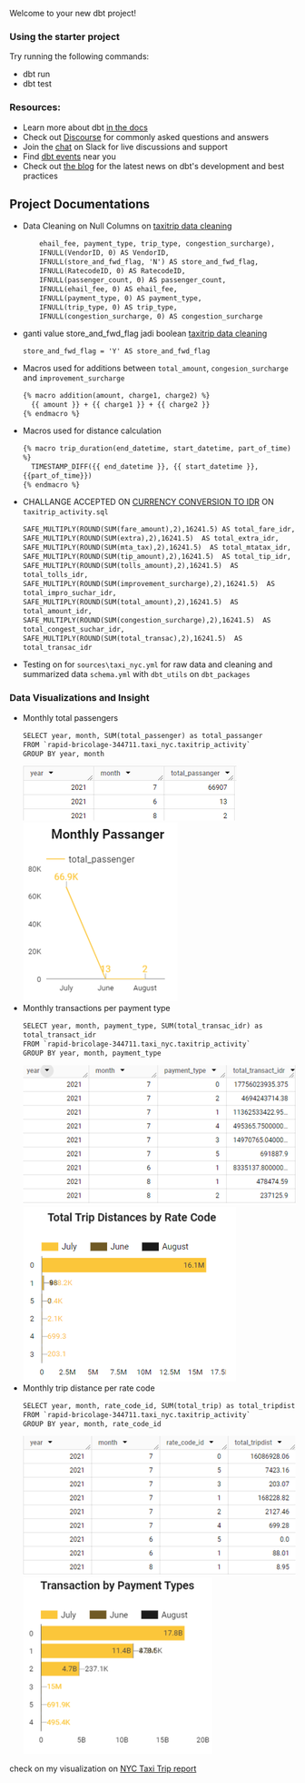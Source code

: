 Welcome to your new dbt project!

### Using the starter project

Try running the following commands:
- dbt run
- dbt test


### Resources:
- Learn more about dbt [in the docs](https://docs.getdbt.com/docs/introduction)
- Check out [Discourse](https://discourse.getdbt.com/) for commonly asked questions and answers
- Join the [chat](https://community.getdbt.com/) on Slack for live discussions and support
- Find [dbt events](https://events.getdbt.com) near you
- Check out [the blog](https://blog.getdbt.com/) for the latest news on dbt's development and best practices

## Project Documentations
- Data Cleaning on Null Columns on [taxitrip data cleaning](https://github.com/hendrywijaya98/nyc_taxi_trip/blob/main/models/taxitrip_clean.sql)
  ``` EXCEPT(VendorID, store_and_fwd_flag, RatecodeID, passenger_count, 
      ehail_fee, payment_type, trip_type, congestion_surcharge), 
      IFNULL(VendorID, 0) AS VendorID, 
      IFNULL(store_and_fwd_flag, 'N') AS store_and_fwd_flag, 
      IFNULL(RatecodeID, 0) AS RatecodeID, 
      IFNULL(passenger_count, 0) AS passenger_count, 
      IFNULL(ehail_fee, 0) AS ehail_fee, 
      IFNULL(payment_type, 0) AS payment_type, 
      IFNULL(trip_type, 0) AS trip_type, 
      IFNULL(congestion_surcharge, 0) AS congestion_surcharge
  ```
- ganti value store_and_fwd_flag jadi boolean [taxitrip data cleaning](https://github.com/hendrywijaya98/nyc_taxi_trip/blob/main/models/taxitrip_clean.sql)   
  ```
  store_and_fwd_flag = 'Y' AS store_and_fwd_flag
  ```
- Macros used for additions between `total_amount`, `congesion_surcharge` and `improvement_surcharge`
  ```
  {% macro addition(amount, charge1, charge2) %}
    {{ amount }} + {{ charge1 }} + {{ charge2 }}
  {% endmacro %}
  ```
- Macros used for distance calculation
  ```
  {% macro trip_duration(end_datetime, start_datetime, part_of_time) %}
    TIMESTAMP_DIFF({{ end_datetime }}, {{ start_datetime }}, {{part_of_time}})
  {% endmacro %}
  ```
- CHALLANGE ACCEPTED ON [CURRENCY CONVERSION TO IDR](https://www.investing.com/currencies/usd-idr-historical-data) ON `taxitrip_activity.sql`
  ```
  SAFE_MULTIPLY(ROUND(SUM(fare_amount),2),16241.5) AS total_fare_idr, 
  SAFE_MULTIPLY(ROUND(SUM(extra),2),16241.5)  AS total_extra_idr, 
  SAFE_MULTIPLY(ROUND(SUM(mta_tax),2),16241.5)  AS total_mtatax_idr, 
  SAFE_MULTIPLY(ROUND(SUM(tip_amount),2),16241.5)  AS total_tip_idr, 
  SAFE_MULTIPLY(ROUND(SUM(tolls_amount),2),16241.5)  AS total_tolls_idr, 
  SAFE_MULTIPLY(ROUND(SUM(improvement_surcharge),2),16241.5)  AS total_impro_suchar_idr, 
  SAFE_MULTIPLY(ROUND(SUM(total_amount),2),16241.5)  AS total_amount_idr, 
  SAFE_MULTIPLY(ROUND(SUM(congestion_surcharge),2),16241.5)  AS total_congest_suchar_idr, 
  SAFE_MULTIPLY(ROUND(SUM(total_transac),2),16241.5)  AS total_transac_idr
  ```
- Testing on for `sources\taxi_nyc.yml` for raw data and cleaning and summarized data `schema.yml` with `dbt_utils` on `dbt_packages`
### Data Visualizations and Insight
- Monthly total passengers
  ```
  SELECT year, month, SUM(total_passenger) as total_passanger
  FROM `rapid-bricolage-344711.taxi_nyc.taxitrip_activity`
  GROUP BY year, month
  ```
  ![](https://github.com/hendrywijaya98/nyc_taxi_trip/blob/main/document_images/monthly_passanger_query.PNG)
  ![](https://github.com/hendrywijaya98/nyc_taxi_trip/blob/main/document_images/monthly_passanger_chart.PNG)
- Monthly transactions per payment type
  ```
  SELECT year, month, payment_type, SUM(total_transac_idr) as total_transact_idr
  FROM `rapid-bricolage-344711.taxi_nyc.taxitrip_activity`
  GROUP BY year, month, payment_type
  ```
  ![](https://github.com/hendrywijaya98/nyc_taxi_trip/blob/main/document_images/monthly_transact_query.PNG)
  ![](https://github.com/hendrywijaya98/nyc_taxi_trip/blob/main/document_images/monthly_trip_by_ratecode.PNG)
- Monthly trip distance per rate code
  ```
  SELECT year, month, rate_code_id, SUM(total_trip) as total_tripdist
  FROM `rapid-bricolage-344711.taxi_nyc.taxitrip_activity`
  GROUP BY year, month, rate_code_id
  ```
  ![](https://github.com/hendrywijaya98/nyc_taxi_trip/blob/main/document_images/monthly_tripdist_query.PNG)
  ![](https://github.com/hendrywijaya98/nyc_taxi_trip/blob/main/document_images/transact_by_payments.PNG)

check on my visualization on [NYC Taxi Trip report](https://lookerstudio.google.com/s/pt8Qw7h604M)

  
